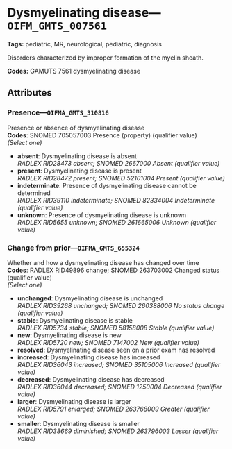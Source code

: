 # Dysmyelinating disease—`OIFM_GMTS_007561`

**Tags:** pediatric, MR, neurological, pediatric, diagnosis

Disorders characterized by improper formation of the myelin sheath.

**Codes:** GAMUTS 7561 dysmyelinating disease

## Attributes

### Presence—`OIFMA_GMTS_310816`

Presence or absence of dysmyelinating disease  
**Codes**: SNOMED 705057003 Presence (property) (qualifier value)  
*(Select one)*

- **absent**: Dysmyelinating disease is absent  
_RADLEX RID28473 absent; SNOMED 2667000 Absent (qualifier value)_
- **present**: Dysmyelinating disease is present  
_RADLEX RID28472 present; SNOMED 52101004 Present (qualifier value)_
- **indeterminate**: Presence of dysmyelinating disease cannot be determined  
_RADLEX RID39110 indeterminate; SNOMED 82334004 Indeterminate (qualifier value)_
- **unknown**: Presence of dysmyelinating disease is unknown  
_RADLEX RID5655 unknown; SNOMED 261665006 Unknown (qualifier value)_

### Change from prior—`OIFMA_GMTS_655324`

Whether and how a dysmyelinating disease has changed over time  
**Codes**: RADLEX RID49896 change; SNOMED 263703002 Changed status (qualifier value)  
*(Select one)*

- **unchanged**: Dysmyelinating disease is unchanged  
_RADLEX RID39268 unchanged; SNOMED 260388006 No status change (qualifier value)_
- **stable**: Dysmyelinating disease is stable  
_RADLEX RID5734 stable; SNOMED 58158008 Stable (qualifier value)_
- **new**: Dysmyelinating disease is new  
_RADLEX RID5720 new; SNOMED 7147002 New (qualifier value)_
- **resolved**: Dysmyelinating disease seen on a prior exam has resolved  
- **increased**: Dysmyelinating disease has increased  
_RADLEX RID36043 increased; SNOMED 35105006 Increased (qualifier value)_
- **decreased**: Dysmyelinating disease has decreased  
_RADLEX RID36044 decreased; SNOMED 1250004 Decreased (qualifier value)_
- **larger**: Dysmyelinating disease is larger  
_RADLEX RID5791 enlarged; SNOMED 263768009 Greater (qualifier value)_
- **smaller**: Dysmyelinating disease is smaller  
_RADLEX RID38669 diminished; SNOMED 263796003 Lesser (qualifier value)_